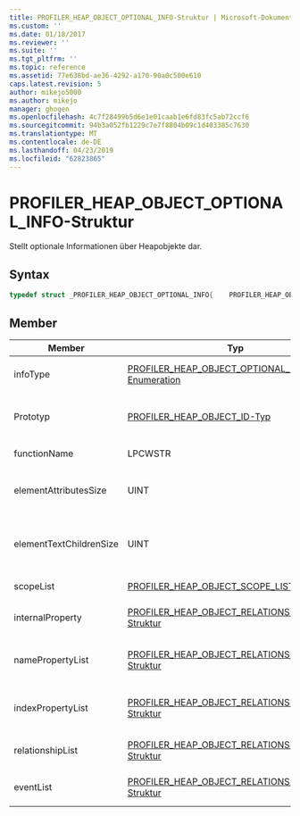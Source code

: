 ```yaml
---
title: PROFILER_HEAP_OBJECT_OPTIONAL_INFO-Struktur | Microsoft-Dokumentation
ms.custom: ''
ms.date: 01/18/2017
ms.reviewer: ''
ms.suite: ''
ms.tgt_pltfrm: ''
ms.topic: reference
ms.assetid: 77e638bd-ae36-4292-a170-90a0c500e610
caps.latest.revision: 5
author: mikejo5000
ms.author: mikejo
manager: ghogen
ms.openlocfilehash: 4c7f28499b5d6e1e01caab1e6fd83fc5ab72ccf6
ms.sourcegitcommit: 94b3a052fb1229c7e7f8804b09c1d403385c7630
ms.translationtype: MT
ms.contentlocale: de-DE
ms.lasthandoff: 04/23/2019
ms.locfileid: "62823865"
---
```

# <a name="profilerheapobjectoptionalinfo-structure"></a>PROFILER_HEAP_OBJECT_OPTIONAL_INFO-Struktur
Stellt optionale Informationen über Heapobjekte dar.  
  
## <a name="syntax"></a>Syntax  
  
```cpp
typedef struct _PROFILER_HEAP_OBJECT_OPTIONAL_INFO{    PROFILER_HEAP_OBJECT_OPTIONAL_INFO_TYPE infoType;    [switch_type(PROFILER_HEAP_OBJECT_OPTIONAL_INFO_TYPE), switch_is(infoType)] union    {        [case(PROFILER_HEAP_OBJECT_OPTIONAL_INFO_PROTOTYPE)] PROFILER_HEAP_OBJECT_ID prototype;        [case(PROFILER_HEAP_OBJECT_OPTIONAL_INFO_FUNCTION_NAME)] LPCWSTR functionName;        [case(PROFILER_HEAP_OBJECT_OPTIONAL_INFO_ELEMENT_ATTRIBUTES_SIZE)] UINT elementAttributesSize;        [case(PROFILER_HEAP_OBJECT_OPTIONAL_INFO_ELEMENT_TEXT_CHILDREN_SIZE)] UINT elementTextChildrenSize;        [case(PROFILER_HEAP_OBJECT_OPTIONAL_INFO_SCOPE_LIST)] PROFILER_HEAP_OBJECT_SCOPE_LIST* scopeList;        [case(PROFILER_HEAP_OBJECT_OPTIONAL_INFO_INTERNAL_PROPERTY)] PROFILER_HEAP_OBJECT_RELATIONSHIP* internalProperty;        [case(PROFILER_HEAP_OBJECT_OPTIONAL_INFO_NAME_PROPERTIES)] PROFILER_HEAP_OBJECT_RELATIONSHIP_LIST* namePropertyList;        [case(PROFILER_HEAP_OBJECT_OPTIONAL_INFO_INDEX_PROPERTIES)] PROFILER_HEAP_OBJECT_RELATIONSHIP_LIST* indexPropertyList;        [case(PROFILER_HEAP_OBJECT_OPTIONAL_INFO_RELATIONSHIPS)] PROFILER_HEAP_OBJECT_RELATIONSHIP_LIST* relationshipList;        [case(PROFILER_HEAP_OBJECT_OPTIONAL_INFO_WINRTEVENTS)] PROFILER_HEAP_OBJECT_RELATIONSHIP_LIST* eventList;    };} PROFILER_HEAP_OBJECT_OPTIONAL_INFO;  
```  
  
## <a name="members"></a>Member  
  
|Member|Typ|Beschreibung|  
|------------|----------|-----------------|  
|infoType|[PROFILER_HEAP_OBJECT_OPTIONAL_INFO_TYPE-Enumeration](../../winscript/reference/profiler-heap-object-optional-info-type-enumeration.md)|Der Typ der optionale Informationen.|  
|Prototyp|[PROFILER_HEAP_OBJECT_ID-Typ](../../winscript/reference/profiler-heap-object-id-type.md)|Die ID des das heapobjekt Prototype-Objekt.|  
|functionName|LPCWSTR|Das heapobjekt Funktionsname.|  
|elementAttributesSize|UINT|Die Größe des die Attribute des Heapobjekts-Element.|  
|elementTextChildrenSize|UINT|Die Größe der untergeordneten Elemente des Heapobjekts-Text.|  
|scopeList|[PROFILER_HEAP_OBJECT_SCOPE_LIST-Struktur](../../winscript/reference/profiler-heap-object-scope-list-structure.md)|Das heapobjekt Bereichsliste.|  
|internalProperty|[PROFILER_HEAP_OBJECT_RELATIONSHIP-Struktur](../../winscript/reference/profiler-heap-object-relationship-structure.md)|Das heapobjekt interne Eigenschaften.|  
|namePropertyList|[PROFILER_HEAP_OBJECT_RELATIONSHIP_LIST-Struktur](../../winscript/reference/profiler-heap-object-relationship-list-structure.md)|Eine Liste der Eigenschaften des Heapobjekts.|  
|indexPropertyList|[PROFILER_HEAP_OBJECT_RELATIONSHIP_LIST-Struktur](../../winscript/reference/profiler-heap-object-relationship-list-structure.md)|Eine Liste der Eigenschaften des Heapobjekts.|  
|relationshipList|[PROFILER_HEAP_OBJECT_RELATIONSHIP_LIST-Struktur](../../winscript/reference/profiler-heap-object-relationship-list-structure.md)|Eine Liste der Beziehungen für das heapobjekt.|  
|eventList|[PROFILER_HEAP_OBJECT_RELATIONSHIP_LIST-Struktur](../../winscript/reference/profiler-heap-object-relationship-list-structure.md)|Eine Liste der Ereignisse die heapobjekt.|
